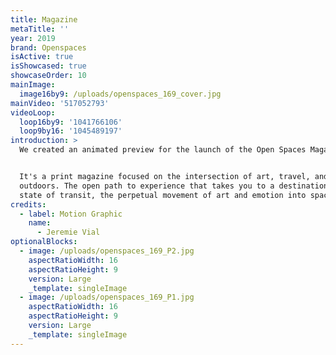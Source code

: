 ```yaml
---
title: Magazine
metaTitle: ''
year: 2019
brand: Openspaces
isActive: true
isShowcased: true
showcaseOrder: 10
mainImage:
  image16by9: /uploads/openspaces_169_cover.jpg
mainVideo: '517052793'
videoLoop:
  loop16by9: '1041766106'
  loop9by16: '1045489197'
introduction: >
  We created an animated preview for the launch of the Open Spaces Magazine.


  It's a print magazine focused on the intersection of art, travel, and the
  outdoors. The open path to experience that takes you to a destination; the
  state of transit, the perpetual movement of art and emotion into space.
credits:
  - label: Motion Graphic
    name:
      - Jeremie Vial
optionalBlocks:
  - image: /uploads/openspaces_169_P2.jpg
    aspectRatioWidth: 16
    aspectRatioHeight: 9
    version: Large
    _template: singleImage
  - image: /uploads/openspaces_169_P1.jpg
    aspectRatioWidth: 16
    aspectRatioHeight: 9
    version: Large
    _template: singleImage
---
```


